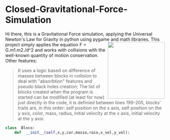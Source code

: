# Closed-Gravitational-Force-Simulation
Hi there, this is a Gravitational Force simulation, applying the Universal Newton's Law for Gravity in python using pygame and math libraries.
<img align="right" src="https://thumbs.gfycat.com/DimPowerlessBallpython-size_restricted.gif" width="180">
This project simply applies the equation F = G.m1.m2./d^2 
and works with collisions with the well-known quantity of
motion conservation. 
Other features:
> It uses a logic based on difference of masses between blocks in collision to deal with "absorbtion" features and pseudo black holes creation;
> The list of blocks created when the program is started can be modified (at least for now) just directly in the code, it is definied between lines 199-205, blocks' traits are, in this order: self position on the x axis, self position on the y axis, color, mass, radius, initial velocity at the x axis, initial velocity at the y axis:
``` python
class  Bloco:
	def  __init__(self,x,y,cor,massa,raio,x_vel,y_vel):
```